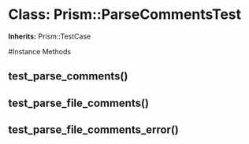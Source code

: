 # Class: Prism::ParseCommentsTest
**Inherits:** Prism::TestCase
    




#Instance Methods
## test_parse_comments() [](#method-i-test_parse_comments)

## test_parse_file_comments() [](#method-i-test_parse_file_comments)

## test_parse_file_comments_error() [](#method-i-test_parse_file_comments_error)

